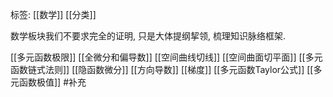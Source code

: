 标签: [[数学]] [[分类]] 

数学板块我们不要求完全的证明, 只是大体提纲挈领, 梳理知识脉络框架. 

[[多元函数极限]]
[[全微分和偏导数]]
[[空间曲线切线]]
[[空间曲面切平面]]
[[多元函数链式法则]]
[[隐函数微分]]
[[方向导数]]
[[梯度]]
[[多元函数Taylor公式]]
[[多元函数极值]]
#补充 